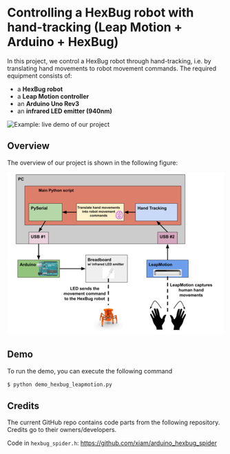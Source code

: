 # Controlling a HexBug robot with hand-tracking (Leap Motion + Arduino + HexBug)

In this project, we control a HexBug robot through hand-tracking, i.e. by translating hand movements to robot movement commands. The required equipment consists of:<br />
-  a **HexBug robot** <br />
-  a **Leap Motion controller** <br />
-  an **Arduino Uno Rev3** <br />
-  an **infrared LED emitter (940nm)** <br />

<p>
  <img src="https://raw.githubusercontent.com/gzoumpourlis/handtracking_hexbug/main/pics/demo.gif" width="600" title="Example: live demo of our project">
</p>

## Overview

The  overview of our project is shown in the following figure:

<p>
  <img src="https://raw.githubusercontent.com/gzoumpourlis/handtracking_hexbug/main/pics/HexBug_Arduino_LeapMotion.png" width="600" title="Overview of the project">
</p>

## Demo

To run the demo, you can execute the following command

```bash
$ python demo_hexbug_leapmotion.py
```

## Credits

The current GitHub repo contains code parts from the following repository.
Credits go to their owners/developers.

Code in `hexbug_spider.h`: https://github.com/xiam/arduino_hexbug_spider <br />
